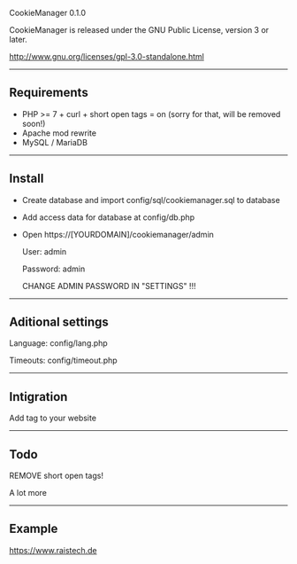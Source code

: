 CookieManager 0.1.0

CookieManager is released under the GNU Public License, version 3 or later.

http://www.gnu.org/licenses/gpl-3.0-standalone.html


-----------------------------------
Requirements
-----------------------------------
 - PHP >= 7 + curl + short open tags = on (sorry for that, will be removed soon!)
 - Apache mod rewrite
 - MySQL / MariaDB


-----------------------------------
Install
-----------------------------------
 - Create database and import config/sql/cookiemanager.sql to database

 - Add access data for database at config/db.php

 - Open https://[YOURDOMAIN]/cookiemanager/admin

   User: admin

   Password: admin

   CHANGE ADMIN PASSWORD IN "SETTINGS" !!!



-----------------------------------
Aditional settings
-----------------------------------
Language: config/lang.php

Timeouts: config/timeout.php

-----------------------------------
Intigration
-----------------------------------
Add tag to your website

-----------------------------------
Todo
-----------------------------------
REMOVE short open tags!

A lot more

-----------------------------------
Example
-----------------------------------
https://www.raistech.de
